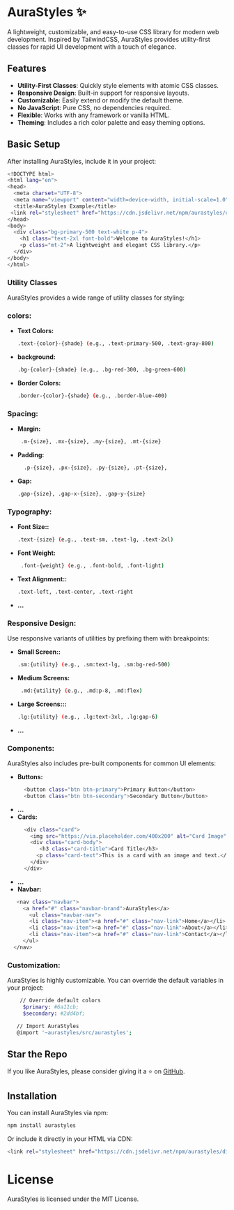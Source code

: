# AuraStyles ✨

A lightweight, customizable, and easy-to-use CSS library for modern web development. Inspired by TailwindCSS, AuraStyles provides utility-first classes for rapid UI development with a touch of elegance.

## Features

- **Utility-First Classes**: Quickly style elements with atomic CSS classes.
- **Responsive Design**: Built-in support for responsive layouts.
- **Customizable**: Easily extend or modify the default theme.
- **No JavaScript**: Pure CSS, no dependencies required.
- **Flexible**: Works with any framework or vanilla HTML.
- **Theming**: Includes a rich color palette and easy theming options.


## Basic Setup


After installing AuraStyles, include it in your project:

```bash
<!DOCTYPE html>
<html lang="en">
<head>
  <meta charset="UTF-8">
  <meta name="viewport" content="width=device-width, initial-scale=1.0">
  <title>AuraStyles Example</title>
 <link rel="stylesheet" href="https://cdn.jsdelivr.net/npm/aurastyles/dist/aurastyles.min.css">
</head>
<body>
  <div class="bg-primary-500 text-white p-4">
    <h1 class="text-2xl font-bold">Welcome to AuraStyles!</h1>
    <p class="mt-2">A lightweight and elegant CSS library.</p>
  </div>
</body>
</html>
```
### Utility Classes
AuraStyles provides a wide range of utility classes for styling:

### colors:
- **Text Colors:**
  ```bash
  .text-{color}-{shade} (e.g., .text-primary-500, .text-gray-800)
  ```
- **background:**
  ```bash
  .bg-{color}-{shade} (e.g., .bg-red-300, .bg-green-600)
  ```
- **Border Colors:**
  ```bash
  .border-{color}-{shade} (e.g., .border-blue-400)
  ```
  
### Spacing:  
- **Margin:**
  ```bash
   .m-{size}, .mx-{size}, .my-{size}, .mt-{size}
  ```
- **Padding:**
  ```bash
    .p-{size}, .px-{size}, .py-{size}, .pt-{size},
  ```
- **Gap:**
  ```bash
  .gap-{size}, .gap-x-{size}, .gap-y-{size}
  ```


### Typography:  
- **Font Size::**
  ```bash
  .text-{size} (e.g., .text-sm, .text-lg, .text-2xl)
  ```
- **Font Weight:**
  ```bash
   .font-{weight} (e.g., .font-bold, .font-light)
  ```
- **Text Alignment::**
  ```bash
  .text-left, .text-center, .text-right
  ```
- **...**
### Responsive Design:
  Use responsive variants of utilities by prefixing them with breakpoints:
- **Small Screen::**
  ```bash
  .sm:{utility} (e.g., .sm:text-lg, .sm:bg-red-500)
  ```
- **Medium Screens:**
  ```bash
   .md:{utility} (e.g., .md:p-8, .md:flex)
  ```
- **Large Screens:::**
  ```bash
  .lg:{utility} (e.g., .lg:text-3xl, .lg:gap-6)
  ```
- **...**



### Components:
  AuraStyles also includes pre-built components for common UI elements:
- **Buttons:**
  ```bash
    <button class="btn btn-primary">Primary Button</button>
    <button class="btn btn-secondary">Secondary Button</button>
  ```
- **...**  
- **Cards:**
  ```bash
    <div class="card">
      <img src="https://via.placeholder.com/400x200" alt="Card Image" class="card-img">
      <div class="card-body">
         <h3 class="card-title">Card Title</h3>
        <p class="card-text">This is a card with an image and text.</p>
      </div>
    </div>
  ```
- **...**
- **Navbar:**
 ```bash
    <nav class="navbar">
      <a href="#" class="navbar-brand">AuraStyles</a>
        <ul class="navbar-nav">
        <li class="nav-item"><a href="#" class="nav-link">Home</a></li>
        <li class="nav-item"><a href="#" class="nav-link">About</a></li>
        <li class="nav-item"><a href="#" class="nav-link">Contact</a></li>
      </ul>
   </nav>
  ```
### Customization:
AuraStyles is highly customizable. You can override the default variables in your project:
```bash
    // Override default colors
     $primary: #6a11cb;
     $secondary: #2dd4bf;

   // Import AuraStyles
   @import '~aurastyles/src/aurastyles';
```
## Star the Repo
If you like AuraStyles, please consider giving it a ⭐️ on [GitHub](https://github.com/abdelfadelAchraf/aurastyles).

## Installation

You can install AuraStyles via npm:

```bash
npm install aurastyles
```
Or include it directly in your HTML via CDN:
```bash
<link rel="stylesheet" href="https://cdn.jsdelivr.net/npm/aurastyles/dist/aurastyles.min.css">
```
# License
AuraStyles is licensed under the MIT License.
